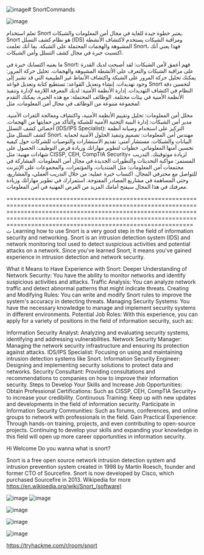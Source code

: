 ![image](https://github.com/kaliNones/SnortCommands/assets/169100995/0942159d-1fb9-4af9-8f76-6f51733ee88d)# SnortCommands

![image](https://github.com/kaliNones/SnortCommands/assets/169100995/7b4dc04e-6e2e-4e57-9786-0693cf34fea9)

تعلم استخدام Snort يعتبر خطوة جيدة للغاية في مجال أمن المعلومات والشبكات. Snort هو نظام كشف التسلل (IDS) ومراقبة الشبكات يستخدم لاكتشاف الأنشطة المشبوهة والهجمات المحتملة على الشبكة. بما أنك تعلمت Snort، فهذا يعني أنك اكتسبت خبرة في مجال كشف التسلل وأمن الشبكات.

ما يعنيه اكتسابك خبرة في Snort:
فهم أعمق لأمن الشبكات: لقد أصبحت لديك القدرة على مراقبة الشبكات والتعرف على الأنشطة المشبوهة والهجمات.
تحليل حركة المرور: يمكنك تحليل حركة المرور على الشبكة واكتشاف الأنماط غير الطبيعية التي قد تشير إلى وجود تهديدات.
إنشاء وتعديل القواعد: تستطيع كتابة وتعديل قواعد Snort لتحسين دقة النظام في اكتشاف التهديدات.
إدارة الأنظمة الأمنية: لديك المعرفة اللازمة لإدارة وتنفيذ الأنظمة الأمنية في بيئات مختلفة.
الوظائف المحتملة:
مع هذه الخبرة، يمكنك التقدم لمجموعة متنوعة من الوظائف في مجال أمن المعلومات، مثل:

محلل أمن المعلومات: تحليل وتقييم الأنظمة الأمنية، واكتشاف ومعالجة الثغرات الأمنية.
مدير أمن الشبكات: إدارة البنية التحتية الأمنية للشبكة والتأكد من حمايتها من الهجمات.
أخصائي كشف التسلل (IDS/IPS Specialist): التركيز على استخدام وصيانة أنظمة كشف التسلل مثل Snort.
مهندس أمن المعلومات: تصميم وتنفيذ الحلول الأمنية لحماية البيانات والشبكات.
مستشار أمني: تقديم الاستشارات والتوصيات للشركات حول كيفية تحسين أمنها المعلوماتي.
خطوات لتطوير مهاراتك وزيادة فرص التوظيف:
الحصول على شهادات مهنية: مثل CISSP, CEH, CompTIA Security+ لزيادة موثوقيتك.
التدريب المستمر: مواكبة التحديثات والتطورات الجديدة في مجال أمن المعلومات.
المشاركة في مجتمعات أمن المعلومات: مثل المنتديات، والمؤتمرات، والمجموعات على الإنترنت للتواصل مع محترفي المجال.
اكتساب خبرة عملية: من خلال التدريب العملي، والمشاريع، وحتى المساهمة في مشاريع المصادر المفتوحة.
استمرارك في تطوير مهاراتك وزيادة معرفتك في هذا المجال سيفتح أمامك المزيد من الفرص المهنية في أمن المعلومات.

=============================================================================================================================================================================================================================================================================
ث
Learning how to use Snort is a very good step in the field of information security and networking. Snort is an intrusion detection system (IDS) and network monitoring tool used to detect suspicious activities and potential attacks on a network. Since you've learned Snort, it means you've gained experience in intrusion detection and network security.

What it Means to Have Experience with Snort:
Deeper Understanding of Network Security: You have the ability to monitor networks and identify suspicious activities and attacks.
Traffic Analysis: You can analyze network traffic and detect abnormal patterns that might indicate threats.
Creating and Modifying Rules: You can write and modify Snort rules to improve the system's accuracy in detecting threats.
Managing Security Systems: You have the necessary knowledge to manage and implement security systems in different environments.
Potential Job Roles:
With this experience, you can apply for a variety of positions in the field of information security, such as:

Information Security Analyst: Analyzing and evaluating security systems, identifying and addressing vulnerabilities.
Network Security Manager: Managing the network security infrastructure and ensuring its protection against attacks.
IDS/IPS Specialist: Focusing on using and maintaining intrusion detection systems like Snort.
Information Security Engineer: Designing and implementing security solutions to protect data and networks.
Security Consultant: Providing consultations and recommendations to companies on how to improve their information security.
Steps to Develop Your Skills and Increase Job Opportunities:
Obtain Professional Certifications: Such as CISSP, CEH, CompTIA Security+ to increase your credibility.
Continuous Training: Keep up with new updates and developments in the field of information security.
Participate in Information Security Communities: Such as forums, conferences, and online groups to network with professionals in the field.
Gain Practical Experience: Through hands-on training, projects, and even contributing to open-source projects.
Continuing to develop your skills and expanding your knowledge in this field will open up more career opportunities in information security.












Hi Welcome Do you wanna what is snort?

Snort is a free open source network intrusion detection system and intrusion prevention system created in 1998 by Martin Roesch, founder and former CTO of Sourcefire. Snort is now developed by Cisco, which purchased Sourcefire in 2013. Wikipedia for more https://en.wikipedia.org/wiki/Snort_(software)

![image](https://github.com/kaliNones/SnortCommands/assets/169100995/3521024a-5972-4cc0-9137-0c1a1c0fa04a)
![image](https://github.com/kaliNones/SnortCommands/assets/169100995/c6a9090b-f742-4cb6-a395-8afae5fe3324)

![image](https://github.com/kaliNones/SnortCommands/assets/169100995/5d5b114e-f73d-48af-8156-e3cd007f748a)

![image](https://github.com/kaliNones/SnortCommands/assets/169100995/d3719077-1501-4b02-9619-c5957d699975)




![image](https://github.com/kaliNones/SnortCommands/assets/169100995/35591e81-f785-4ad5-bf60-3ff7595f1053)


https://tryhackme.com/r/room/snort

